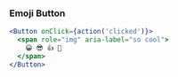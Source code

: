 ### Emoji Button

```jsx harmony
<Button onClick={action('clicked')}>
  <span role="img" aria-label="so cool">
    😀 😎 👍 💯
  </span>
</Button>
```

